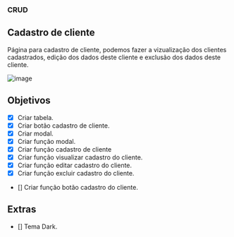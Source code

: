 ### CRUD

## Cadastro de cliente 
Página para cadastro de cliente, podemos fazer a vizualização dos clientes cadastrados, edição dos dados deste cliente e exclusão dos dados deste cliente.

![image](https://user-images.githubusercontent.com/53497771/219246175-483ee2c5-5add-473c-a50c-767b528eee01.png)

## Objetivos
- [X] Criar tabela.
- [X] Criar botão cadastro de cliente.
- [X] Criar modal.
- [X] Criar função modal.
- [X] Criar função cadastro de cliente
- [X] Criar função visualizar cadastro do cliente.
- [X] Criar função editar cadastro do cliente.
- [X] Criar função excluir cadastro do cliente.
- [] Criar função botão cadastro do cliente.

## Extras

- [] Tema Dark.


